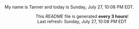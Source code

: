 My name is Tanner and today is Sunday, July 27, 10:08 PM EDT.

<p align="center">This <i>README</i> file is generated <b>every 3 hours</b>!</br>Last refresh: Sunday, July 27, 10:08 PM EDT<br /></p>
